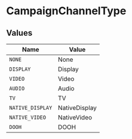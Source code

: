 # CampaignChannelType


## Values

| Name             | Value            |
| ---------------- | ---------------- |
| `NONE`           | None             |
| `DISPLAY`        | Display          |
| `VIDEO`          | Video            |
| `AUDIO`          | Audio            |
| `TV`             | TV               |
| `NATIVE_DISPLAY` | NativeDisplay    |
| `NATIVE_VIDEO`   | NativeVideo      |
| `DOOH`           | DOOH             |